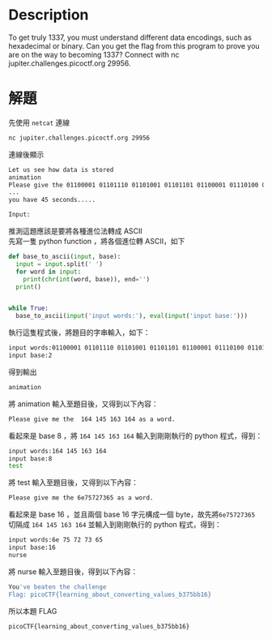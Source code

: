 # Description
To get truly 1337, you must understand different data encodings, such as hexadecimal or binary. Can you get the flag from this program to prove you are on the way to becoming 1337? Connect with nc jupiter.challenges.picoctf.org 29956.

# 解題
先使用 `netcat` 連線  
```bash
nc jupiter.challenges.picoctf.org 29956
```
連線後顯示  
``` bash
Let us see how data is stored
animation
Please give the 01100001 01101110 01101001 01101101 01100001 01110100 01101001 01101111 01101110 as a word.
...
you have 45 seconds.....

Input:
```
推測這題應該是要將各種進位法轉成 ASCII  
先寫一隻 python function ，將各個進位轉 ASCII，如下
```python
def base_to_ascii(input, base):
  input = input.split(' ')
  for word in input:
    print(chr(int(word, base)), end='')
  print()


while True:
  base_to_ascii(input('input words:'), eval(input('input base:')))
```
執行這隻程式後，將題目的字串輸入，如下：
```bash
input words:01100001 01101110 01101001 01101101 01100001 01110100 01101001 01101111 01101110
input base:2
```
得到輸出  
```bash
animation
```
將 animation 輸入至題目後，又得到以下內容：
```bash
Please give me the  164 145 163 164 as a word.
```
看起來是 base 8 ，將 `164 145 163 164` 輸入到剛剛執行的 python 程式，得到：  
```bash
input words:164 145 163 164
input base:8
test
```
將 test 輸入至題目後，又得到以下內容：
```bash
Please give me the 6e75727365 as a word.
```
看起來是 base 16 ，並且兩個 base 16 字元構成一個 byte，故先將`6e75727365` 切隔成 `164 145 163 164` 並輸入到剛剛執行的 python 程式，得到：
```bash
input words:6e 75 72 73 65
input base:16
nurse
```
將 nurse 輸入至題目後，得到以下內容：
```bash
You've beaten the challenge
Flag: picoCTF{learning_about_converting_values_b375bb16}
```
<!-- flag -->
所以本題 FLAG 
```text
picoCTF{learning_about_converting_values_b375bb16}
```